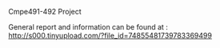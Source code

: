 Cmpe491-492 Project

General report and information can be found at :  http://s000.tinyupload.com/?file_id=74855481739783369499
